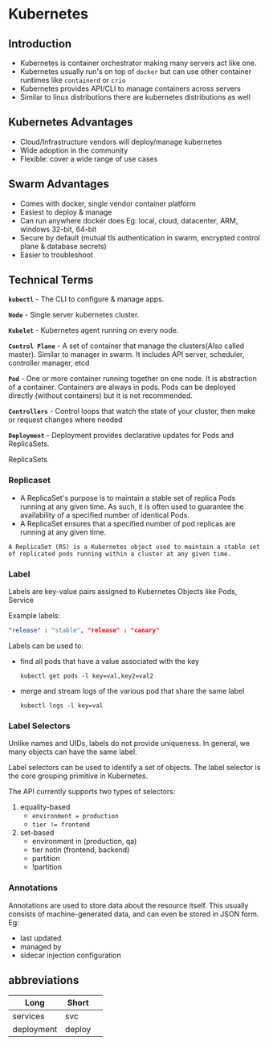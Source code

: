 # Kubernetes

## Introduction

* Kubernetes is container orchestrator making many servers act like one.
* Kubernetes usually run's on top of `docker` but can use other container runtimes like `containerd` or `crio`
* Kubernetes provides API/CLI to manage containers across servers
* Similar to linux distributions there are kubernetes distributions as well

## Kubernetes Advantages

* Cloud/Infrastructure vendors will deploy/manage kubernetes
* Wide adoption in the community
* Flexible: cover a wide range of use cases

## &#x20;Swarm Advantages

* Comes with docker, single vendor container platform
* Easiest to deploy & manage
* Can run anywhere docker does Eg: local, cloud, datacenter, ARM, windows 32-bit, 64-bit
* Secure by default (mutual tls authentication in swarm, encrypted control plane & database secrets)
* Easier to troubleshoot

## Technical Terms

**`kubectl`** - The CLI to configure & manage apps.

**`Node`** - Single server kubernetes cluster.

**`Kubelet`** - Kubernetes agent running on every node.

**`Control Plane`** - A set of container that manage the clusters(Also called master). Similar to manager in swarm. It includes API server, scheduler, controller manager, etcd

**`Pod`** - One or more container running together on one node. It is abstraction of a container. Containers are always in pods. Pods can be deployed directly (without containers) but it is not recommended.

**`Controllers`** - Control loops that watch the state of your cluster, then make or request changes where needed

**`Deployment`** -  Deployment provides declarative updates for Pods and ReplicaSets.

ReplicaSets&#x20;

### Replicaset

* A ReplicaSet's purpose is to maintain a stable set of replica Pods running at any given time. As such, it is often used to guarantee the availability of a specified number of identical Pods.
* A ReplicaSet ensures that a specified number of pod replicas are running at any given time.

`A ReplicaSet (RS) is a Kubernetes object used to maintain a stable set of replicated pods running within a cluster at any given time.`

### Label

Labels are key-value pairs assigned to Kubernetes Objects like Pods, Service

Example labels:

```yaml
"release" : "stable", "release" : "canary"
```

Labels can be used to:

*   find all pods that have a value associated with the key

    ```
    kubectl get pods -l key=val,key2=val2
    ```
*   merge and stream logs of the various pod that share the same label

    ```
    kubectl logs -l key=val
    ```

### Label Selectors

Unlike names and UIDs, labels do not provide uniqueness. In general, we many objects can have the same label.

Label selectors can be used to identify a set of objects. The label selector is the core grouping primitive in Kubernetes.

The API currently supports two types of selectors:

1. equality-based
   * `environment = production`
   * `tier != frontend`
2. set-based
   * environment in (production, qa)
   * tier notin (frontend, backend)
   * partition
   * !partition

### Annotations

Annotations are used to store data about the resource itself. This usually consists of machine-generated data, and can even be stored in JSON form. Eg:

* last updated&#x20;
* managed by&#x20;
* sidecar injection configuration

## abbreviations

<table><thead><tr><th>Long</th><th>Short</th><th data-hidden></th></tr></thead><tbody><tr><td>services</td><td>svc</td><td></td></tr><tr><td>deployment</td><td>deploy</td><td></td></tr></tbody></table>
